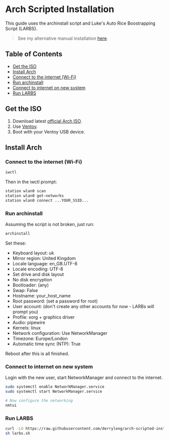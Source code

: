 # Arch Scripted Installation

This guide uses the archinstall script and Luke's Auto Rice Boostrapping Script (LARBS).

> See my alternative manual installation [here](https://github.com/derryleng/arch-manual-install).

## Table of Contents

- [Get the ISO](#get-the-iso)
- [Install Arch](#install-arch)
- [Connect to the internet (Wi-Fi)](#connect-to-the-internet-wi-fi)
- [Run archinstall](#run-archinstall)
- [Connect to internet on new system](#connect-to-internet-on-new-system)
- [Run LARBS](#run-larbs)

## Get the ISO

1. Download latest [official Arch ISO](https://archlinux.org/download/).
2. Use [Ventoy](https://www.ventoy.net/en/doc_start.html).
3. Boot with your Ventoy USB device.

## Install Arch

### Connect to the internet (Wi-Fi)

```bash
iwctl
```

Then in the iwctl prompt:

```bash
station wlan0 scan
station wlan0 get-networks
station wlan0 connect ...YOUR_SSID...
```

### Run archinstall

Assuming the script is not broken, just run:

```bash
archinstall
```

Set these:

- Keyboard layout: uk
- Mirror region: United Kingdom
- Locale language: en_GB.UTF-8
- Locale encoding: UTF-8
- Set drive and disk layout
- No disk encryption
- Bootloader: (any)
- Swap: False
- Hostname: your_host_name
- Root password: (set a password for root)
- User account: (don't create any other accounts for now - LARBs will prompt you)
- Profile: xorg + graphics driver
- Audio: pipewire
- Kernels: linux
- Network configuration: Use NetworkManager
- Timezone: Europe/London
- Automatic time sync (NTP): True

Reboot after this is all finished.

### Connect to internet on new system

Login with the new user, start NetworkManager and connect to the internet.

```bash
sudo systemctl enable NetworkManager.service
sudo systemctl start NetworkManager.service

# Now configure the networking
nmtui
```

### Run LARBS

```bash
curl -LO https://raw.githubusercontent.com/derryleng/arch-scripted-install/main/larbs.sh
sh larbs.sh
```
